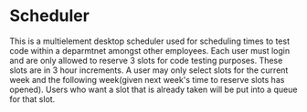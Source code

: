 # Scheduler
This is a multielement desktop scheduler used for scheduling times to test code within a deparmtnet amongst other employees. 
Each user must login and are only allowed to reserve 3 slots for code testing purposes. These slots are in 3 hour increments. 
A user may only select slots for the current week and the following week(given next week's time to reserve slots has opened). 
Users who want a slot that is already taken will be put into a queue for that slot.
